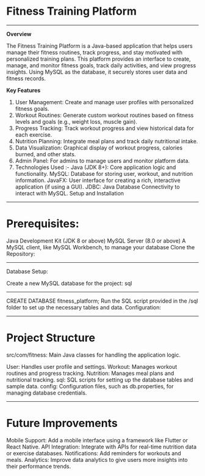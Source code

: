# Fitness Training Platform

---
 
**Overview**

The Fitness Training Platform is a Java-based application that helps users manage their fitness routines, track progress, and stay motivated with personalized training plans. This platform provides an interface to create, manage, and monitor fitness goals, track daily activities, and view progress insights. Using MySQL as the database, it securely stores user data and fitness records.



**Key Features**
1. User Management: Create and manage user profiles with personalized fitness goals.
2. Workout Routines: Generate custom workout routines based on fitness levels and goals (e.g., weight loss, muscle gain).
3. Progress Tracking: Track workout progress and view historical data for each exercise.
4. Nutrition Planning: Integrate meal plans and track daily nutritional intake.
5. Data Visualization: Graphical display of workout progress, calories burned, and other stats.
6. Admin Panel: For admins to manage users and monitor platform data.
7. Technologies Used :-
Java (JDK 8+): Core application logic and functionality.
MySQL: Database for storing user, workout, and nutrition information.
JavaFX: User interface for creating a rich, interactive application (if using a GUI).
JDBC: Java Database Connectivity to interact with MySQL.
Setup and Installation

--- 

# Prerequisites:

Java Development Kit (JDK 8 or above)
MySQL Server (8.0 or above)
A MySQL client, like MySQL Workbench, to manage your database
Clone the Repository:

---

Database Setup:

Create a new MySQL database for the project:
sql

---

CREATE DATABASE fitness_platform;
Run the SQL script provided in the /sql folder to set up the necessary tables and data.
Configuration:

---

# Project Structure

src/com/fitness: Main Java classes for handling the application logic.

User: Handles user profile and settings.
Workout: Manages workout routines and progress tracking.
Nutrition: Manages meal plans and nutritional tracking.
sql: SQL scripts for setting up the database tables and sample data.
config: Configuration files, such as db.properties, for managing database credentials.

---

# Future Improvements

Mobile Support: Add a mobile interface using a framework like Flutter or React Native.
API Integration: Integrate with APIs for real-time nutrition data or exercise databases.
Notifications: Add reminders for workouts and meals.
Analytics: Improve data analytics to give users more insights into their performance trends.

